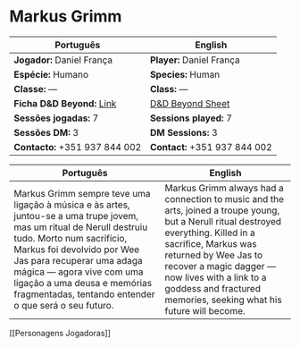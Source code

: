 # Markus Grimm

| Português | English |
|-----------|---------|
| **Jogador:** Daniel França | **Player:** Daniel França |
| **Espécie:** Humano | **Species:** Human |
| **Classe:** — | **Class:** — |
| **Ficha D&D Beyond:** [Link](https://www.dndbeyond.com/characters/138364785) | [D&D Beyond Sheet](https://www.dndbeyond.com/characters/138364785) |
| **Sessões jogadas:** 7 | **Sessions played:** 7 |
| **Sessões DM:** 3 | **DM Sessions:** 3 |
| **Contacto:** +351 937 844 002 | **Contact:** +351 937 844 002 |

| Português | English |
|-----------|---------|
| Markus Grimm sempre teve uma ligação à música e às artes, juntou-se a uma trupe jovem, mas um ritual de Nerull destruiu tudo. Morto num sacrifício, Markus foi devolvido por Wee Jas para recuperar uma adaga mágica — agora vive com uma ligação a uma deusa e memórias fragmentadas, tentando entender o que será o seu futuro. | Markus Grimm always had a connection to music and the arts, joined a troupe young, but a Nerull ritual destroyed everything. Killed in a sacrifice, Markus was returned by Wee Jas to recover a magic dagger — now lives with a link to a goddess and fractured memories, seeking what his future will become. |

[[Personagens Jogadoras]]
